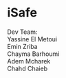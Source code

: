 # iSafe
Dev Team:<br>
Yassine El Metoui <br>
Emin Zriba<br>
Chayma Barhoumi<br>
Adem Mcharek<br>
Chahd Chaieb<br>
